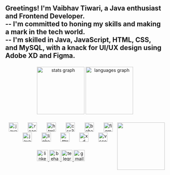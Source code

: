 <h2 align="left">Greetings! I'm Vaibhav Tiwari, a Java enthusiast and Frontend Developer.<br>-- I'm committed to honing my skills and making a mark in the tech world.<br>-- I'm skilled in Java, JavaScript, HTML, CSS, and MySQL, with a knack for UI/UX design using Adobe XD and Figma.</h2>

###

<div align="center">
  <img src="https://github-readme-stats.vercel.app/api?username=vaibhavtiwari09&hide_title=false&hide_rank=true&show_icons=true&include_all_commits=true&count_private=true&disable_animations=false&theme=dracula&locale=en&hide_border=true&custom_title=Stats" height="150" alt="stats graph"  />
  <img src="https://github-readme-stats.vercel.app/api/top-langs?username=vaibhavtiwari09&locale=en&hide_title=false&layout=compact&card_width=320&langs_count=6&theme=dracula&hide_border=true" height="150" alt="languages graph"  />
</div>

###

<img align="right" height="150" src="https://img.freepik.com/free-photo/view-3d-male-teacher_23-2150710024.jpg?t=st=1692912087~exp=1692915687~hmac=3adf23dad362dd15b12ef8bd989800d753a566e5f3acc67d713e49ebb40d2dbc&w=740"  />

###

<div align="center">
  <img src="https://cdn.jsdelivr.net/gh/devicons/devicon/icons/javascript/javascript-original.svg" height="29" alt="javascript logo"  />
  <img width="23" />
  <img src="https://cdn.jsdelivr.net/gh/devicons/devicon/icons/react/react-original.svg" height="29" alt="react logo"  />
  <img width="23" />
  <img src="https://cdn.jsdelivr.net/gh/devicons/devicon/icons/html5/html5-original.svg" height="29" alt="html5 logo"  />
  <img width="23" />
  <img src="https://cdn.jsdelivr.net/gh/devicons/devicon/icons/css3/css3-original.svg" height="29" alt="css3 logo"  />
  <img width="23" />
  <img src="https://cdn.jsdelivr.net/gh/devicons/devicon/icons/behance/behance-original.svg" height="29" alt="behance logo"  />
  <img width="23" />
  <img src="https://cdn.jsdelivr.net/gh/devicons/devicon/icons/figma/figma-original.svg" height="29" alt="figma logo"  />
  <img width="23" />
  <img src="https://cdn.jsdelivr.net/gh/devicons/devicon/icons/java/java-original.svg" height="29" alt="java logo"  />
  <img width="23" />
  <img src="https://cdn.jsdelivr.net/gh/devicons/devicon/icons/linkedin/linkedin-original.svg" height="29" alt="linkedin logo"  />
  <img width="23" />
  <img src="https://cdn.jsdelivr.net/gh/devicons/devicon/icons/mysql/mysql-original.svg" height="29" alt="mysql logo"  />
  <img width="23" />
  <img src="https://cdn.jsdelivr.net/gh/devicons/devicon/icons/xd/xd-plain.svg" height="29" alt="xd logo"  />
  <img width="23" />
  <img src="https://cdn.jsdelivr.net/gh/devicons/devicon/icons/vscode/vscode-original.svg" height="29" alt="vscode logo"  />
</div>

###

<div align="center">
  <a href="https://www.linkedin.com/in/vaibhav-tiwari-b81391209/" target="_blank">
    <img src="https://img.shields.io/static/v1?message=LinkedIn&logo=linkedin&label=&color=0077B5&logoColor=white&labelColor=&style=flat" height="35" alt="linkedin logo"  />
  </a>
  <a href="https://www.behance.net/vaibhavtiwari12" target="_blank">
    <img src="https://img.shields.io/static/v1?message=Behance&logo=behance&label=&color=1769ff&logoColor=white&labelColor=&style=flat" height="35" alt="behance logo"  />
  </a>
  <a href="https://t.me/Vaibhav0902" target="_blank">
    <img src="https://img.shields.io/static/v1?message=Telegram&logo=telegram&label=&color=2CA5E0&logoColor=white&labelColor=&style=flat" height="35" alt="telegram logo"  />
  </a>
  <a href="mailto:vaibhavtiwarisatna2004@gmail.com" target="_blank">
    <img src="https://img.shields.io/static/v1?message=Gmail&logo=gmail&label=&color=D14836&logoColor=white&labelColor=&style=flat" height="35" alt="gmail logo"  />
  </a>
</div>

###


      
###
